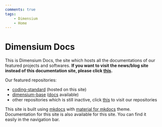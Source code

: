 ```yaml
---
comments: true
tags:  
    - Dimensium
    - Home
---
```


# Dimensium Docs

This is Dimensium Docs, the site which hosts all the documentations of our featured projects and softwares. **If you want to visit the news/blog site instead of this documentation site, please click [this](https://dimensium.github.io).**

Our featured repositories:

- [coding-standard] (hosted on this site)
- [dimensium-base] ([docs](dimensium-base/index.md) available)
- other repositories which is still inactive, click [this](https://github.com/orgs/dimensium/repositories) to visit our repositories


This site is built using [mkdocs] with [material for mkdocs] theme. Documentation for this site is also available for this site. You can find it easily in the navigation bar.

[coding-standard]: coding-standard/index.md
[dimensium-base]: https://github.com/dimensium/dimensium-base
[mkdocs]: https://github.com/mkdocs/mkdocs
[material for mkdocs]: https://github.com/squidfunk/mkdocs-material
